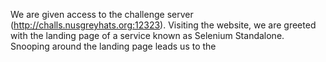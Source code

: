 We are given access to the challenge server (http://challs.nusgreyhats.org:12323). Visiting the website, we are greeted with the landing page of a service known as Selenium Standalone. Snooping around the landing page leads us to the 
